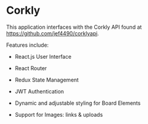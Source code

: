 # Corkly

This application interfaces with the Corkly API found at https://github.com/jef4490/corklyapi.

Features include:

- React.js User Interface

- React Router

- Redux State Management

- JWT Authentication

- Dynamic and adjustable styling for Board Elements

- Support for Images: links & uploads
